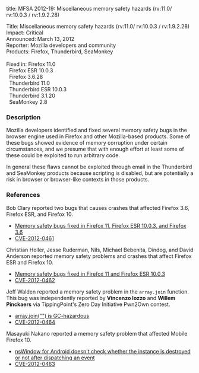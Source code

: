 title: MFSA 2012-19: Miscellaneous memory safety hazards (rv:11.0/ rv:10.0.3 / rv:1.9.2.28)

<p>
<span class="label">Title:</span>      Miscellaneous memory safety hazards
(rv:11.0/ rv:10.0.3 / rv:1.9.2.28)<br/>
<span class="label">Impact:</span>     Critical<br/>
<span class="label">Announced:</span>  March 13, 2012<br/>
<span class="label">Reporter:</span>   Mozilla developers and community<br/>
<span class="label">Products:</span>   Firefox, Thunderbird, SeaMonkey<br/>
<br/>
<span class="label">Fixed in:</span>   Firefox 11.0<br/>
<span class="label">&#160;</span>      Firefox ESR 10.0.3<br/>
<span class="label">&#160;</span>      Firefox 3.6.28<br/>
<span class="label">&#160;</span>      Thunderbird 11.0<br/>
<span class="label">&#160;</span>      Thunderbird ESR 10.0.3<br/>
<span class="label">&#160;</span>      Thunderbird 3.1.20<br/>
<span class="label">&#160;</span>      SeaMonkey 2.8<br/>
</p>


<h3>Description</h3>

<p>Mozilla developers identified and fixed several memory safety bugs
in the browser engine used in Firefox and other Mozilla-based
products. Some of these bugs showed evidence of memory corruption
under certain circumstances, and we presume that with enough effort at
least some of these could be exploited to run arbitrary code.</p>

<p>In general these flaws cannot be exploited through email in the Thunderbird
and SeaMonkey products because scripting is disabled, but are potentially a risk
in browser or browser-like contexts in those products.</p>

<h3>References</h3>

<p>Bob Clary reported two bugs that causes crashes that affected Firefox 3.6,
Firefox ESR, and Firefox 10.</p>

<ul>
  <li><a href="https://bugzilla.mozilla.org/buglist.cgi?bug_id=730425,657588">
          Memory safety bugs fixed in Firefox 11, Firefox ESR 10.0.3, and
Firefox 3.6</a></li>
  <li><a href="http://cve.mitre.org/cgi-bin/cvename.cgi?name=CVE-2012-0461" class="ex-ref">CVE-2012-0461</a></li>
</ul>

<p>Christian Holler, Jesse Ruderman, Nils, Michael Bebenita, Dindog, and David
Anderson reported memory safety problems and crashes that affect Firefox ESR and
Firefox 10.</p>
<ul>
  <li><a href="https://bugzilla.mozilla.org/buglist.cgi?bug_id=699033,714590,718202,&#10;718516,701269,712572,727330,720380,705855">
          Memory safety bugs fixed in Firefox 11 and Firefox ESR 10.0.3</a></li>
  <li><a href="http://cve.mitre.org/cgi-bin/cvename.cgi?name=CVE-2012-0462" class="ex-ref">CVE-2012-0462</a></li>
</ul>

<p>Jeff Walden reported a memory safety problem in the
<code>array.join</code> function. This bug was independently reported by
<strong>Vincenzo Iozzo</strong> and <strong>Willem Pinckaers</strong>
via TippingPoint's Zero Day Initiative Pwn2Own contest.
</p>
<ul>
  <li><a href="https://bugzilla.mozilla.org/buglist.cgi?bug_id=720079,735104">
          array.join("") is GC-hazardous</a></li>
  <li><a href="http://cve.mitre.org/cgi-bin/cvename.cgi?name=CVE-2012-0464" class="ex-ref">CVE-2012-0464</a></li>
</ul>

<p>Masayuki Nakano reported a memory safety problem that affected Mobile Firefox
10.</p>
<ul>
  <li><a href="https://bugzilla.mozilla.org/show_bug.cgi?id=688208">
          nsWindow for Android doesn't check whether the instance is destroyed
or not after dispatching an event</a></li>
  <li><a href="http://cve.mitre.org/cgi-bin/cvename.cgi?name=CVE-2012-0463" class="ex-ref">CVE-2012-0463</a></li>
</ul>




